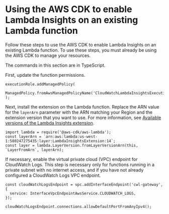 # Using the AWS CDK to enable Lambda Insights on an existing Lambda function<a name="Lambda-Insights-Getting-Started-clouddevelopmentkit"></a>

Follow these steps to use the AWS CDK to enable Lambda Insights on an existing Lambda function\. To use these steps, you must already be using the AWS CDK to manage your resources\.

The commands in this section are in TypeScript\.

First, update the function permissions\.

```
executionRole.addManagedPolicy(
 ManagedPolicy.fromAwsManagedPolicyName('CloudWatchLambdaInsightsExecutionRolePolicy')
);
```

Next, install the extension on the Lambda function\. Replace the ARN value for the `layerArn` parameter with the ARN matching your Region and the extension version that you want to use\. For more information, see [Available versions of the Lambda Insights extension](Lambda-Insights-extension-versions.md)\.

```
import lambda = require('@aws-cdk/aws-lambda');
const layerArn = `arn:aws:lambda:us-west-1:580247275435:layer:LambdaInsightsExtension:14`;
const layer = lambda.LayerVersion.fromLayerVersionArn(this, `LayerFromArn`, layerArn);
```

If necessary, enable the virtual private cloud \(VPC\) endpoint for CloudWatch Logs\. This step is necessary only for functions running in a private subnet with no internet access, and if you have not already configured a CloudWatch Logs VPC endpoint\.

```
const cloudWatchLogsEndpoint = vpc.addInterfaceEndpoint('cwl-gateway', {
  service: InterfaceVpcEndpointAwsService.CLOUDWATCH_LOGS,
});

cloudWatchLogsEndpoint.connections.allowDefaultPortFromAnyIpv4();
```